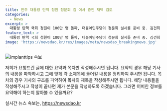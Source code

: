 ```yaml
---
title: 민주 대통령 탄핵 청원 청문회 김 여사 증인 채택 검토
categories:
  - News
excerpt: >
  대통령 탄핵 국회 청원이 100만 명 돌파, 더불어민주당이 청문회 실시를 준비 중. 김건희 여사와 어머니, 김 여사 모녀 증인으로 부름 검토. 채 상병 사건과 김 여사 사건을 다룰 예정. 국민의힘은 청문회에 반발하며 정치 공세성을 지적. 검사 탄핵 소추안 조사는 당분간 미루기로 결정됨.
feature_text: >
  대통령 탄핵 국회 청원이 100만 명 돌파, 더불어민주당이 청문회 실시를 준비 중. 김건희 여사와 어머니, 김 여사 모녀 증인으로 부름 검토. 채 상병 사건과 김 여사 사건을 다룰 예정. 국민의힘은 청문회에 반발하며 정치 공세성을 지적. 검사 탄핵 소추안 조사는 당분간 미루기로 결정됨.
image: 'https://newsdao.kr/res/images/meta/newsdao_breakingnews.jpg'
---
```


<p><img src="https://newsdao.kr/res/images/meta/newsdao_breakingnews.jpg" alt="implanttips 속보" /></p>

<p>저희가 요청드린 글에 대한 요약과 목차만 작성해주시면 됩니다. 요약의 경우 해당 기사의 내용을 파악하시고 그에 맞게 각 소제목에 들어갈 내용을 정리하여 주시면 됩니다. 목차의 경우 기사의 구조를 파악하여 목차의 제목을 작성해주시면 됩니다. 해당 내용들을 작성해주시고 작성이 끝나면 제가 본문을 작성하도록 하겠습니다. 그러면 어떠한 정보를 요약해야 하는지 알아볼 수 있을까요?</p>
실시간 뉴스 속보는, <a href="https://newsdao.kr" rel="dofollow">https://newsdao.kr</a>


